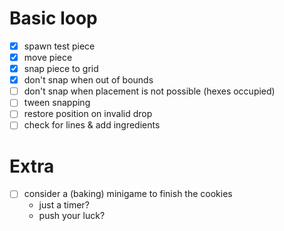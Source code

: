 # Basic loop

- [x] spawn test piece
- [x] move piece
- [x] snap piece to grid
- [x] don't snap when out of bounds
- [ ] don't snap when placement is not possible (hexes occupied)
- [ ] tween snapping
- [ ] restore position on invalid drop
- [ ] check for lines & add ingredients

# Extra

- [ ] consider a (baking) minigame to finish the cookies
  - just a timer?
  - push your luck?
